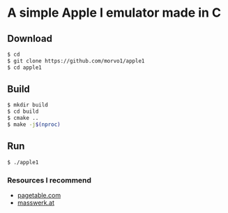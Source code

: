 # A simple Apple I emulator made in C
## Download 
```bash
$ cd
$ git clone https://github.com/morvo1/apple1
$ cd apple1
```

## Build
```bash
$ mkdir build
$ cd build
$ cmake ..
$ make -j$(nproc)
```

## Run
```bash
$ ./apple1
```
### Resources I recommend
- [pagetable.com](https://www.pagetable.com/c64ref/6502/?tab=2)
- [masswerk.at](https://www.masswerk.at/6502/6502_instruction_set.html)
